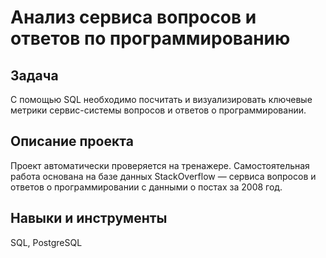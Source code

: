 # Анализ сервиса вопросов и ответов по программированию

## Задача 
С помощью SQL необходимо посчитать  и визуализировать ключевые метрики сервис-системы вопросов и ответов о программировании. 

## Описание проекта 
  Проект автоматически проверяется на тренажере. Самостоятельная работа основана на базе данных StackOverflow — сервиса вопросов и ответов о программировании с данными о постах за 2008 год.  

## Навыки и инструменты 
SQL, PostgreSQL

